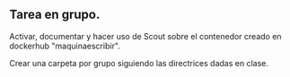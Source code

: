 ## Tarea en grupo.

Activar, documentar y hacer uso de Scout sobre el contenedor creado en dockerhub "maquinaescribir".

Crear una carpeta por grupo siguiendo las directrices dadas en clase.